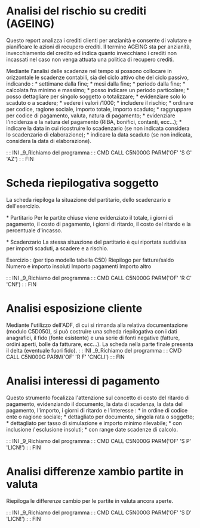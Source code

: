 # Analisi del rischio su crediti (AGEING)
Questo report analizza i crediti clienti per anzianità e consente di valutare e pianificare le azioni di recupero crediti.
Il termine AGEING sta per anzianità, invecchiamento del credito ed indica quanto invecchiano i crediti non incassati nel caso non venga attuata una politica di recupero crediti.

Mediante l'analisi delle scadenze nel tempo si possono collocare in orizzontale le scadenze contabili, sia del ciclo attivo che del ciclo passivo, indicando : 
 \* settimane dalla fine;
 \* mesi dalla fine;
 \* periodo dalla fine;
 \* calcolata fra minimo e massimo;
 \* posso indicare un periodo particolare;
 \* posso dettagliare per singolo soggetto o totalizzare;
 \* evidenziare solo lo scaduto o a scadere;
 \* vedere i valori /1000;
 \* includere il rischio;
 \* ordinare per codice, ragione sociale, importo totale, importo scaduto;
 \* raggruppare per codice di pagamento, valuta, natura di pagamento;
 \* evidenziare l'incidenza e la natura del pagamento (RIBA, bonifici, contanti, ecc...);
 \* indicare la data in cui ricostruire lo scadenzario (se non indicata considera lo scadenzario di elaborazione);
 \* indicare la data scaduto (se non indicata, considera la data di elaborazione).

 :  : INI _9_Richiamo del programma
 :  : CMD CALL C5N000G PARM('OF' 'S G' 'AZ')
 :  : FIN

# Scheda riepilogativa soggetto
La scheda riepiloga la situazione del partitario, dello scadenzario e dell'esercizio.

 \* Partitario
Per le partite chiuse viene evidenziato il totale, i giorni di pagamento, il costo di pagamento, i giorni di ritardo, il costo del ritardo e la percentuale d'incasso.

 \* Scadenzario
La stessa situazione del partitario è qui riportata suddivisa per importi scaduti, a scadere e a rischio.

Esercizio : 
(per tipo modello tabella C5D)
Riepilogo per fatture/saldo
Numero e importo insoluti
Importo pagamenti
Importo altro

 :  : INI _9_Richiamo del programma
 :  : CMD CALL C5N000G PARM('OF' 'R C' 'CN!')
 :  : FIN

# Analisi esposizione cliente
Mediante l'utilizzo dell'ADF, di cui si rimanda alla relativa documentazione (modulo C5D050), si può costruire una scheda riepilogativa con i dati anagrafici, il fido (fonte esistente) e una serie di fonti negative (fatture, ordini aperti, bolle da fatturare, ecc...).
La scheda nella parte finale presenta il delta (eventuale fuori fido).
 :  : INI _9_Richiamo del programma
 :  : CMD CALL C5N000G PARM('OF' 'R F' 'CNCLI')
 :  : FIN

# Analisi interessi di pagamento
Questo strumento focalizza l'attenzione sul concetto di costo del ritardo di pagamento, evidenziando il documento, la data di scadenza, la data del pagamento, l'importo, i giorni di ritardo e l'interesse : 
 \* in ordine di codice ente o ragione sociale;
 \* dettagliato per documento, singola rata o soggetto;
 \* dettagliato per tasso di simulazione e importo minimo rilevabile;
 \* con inclusione / esclusione insoluti;
 \* con range date scadenze di calcolo.

 :  : INI _9_Richiamo del programma
 :  : CMD CALL C5N000G PARM('OF' 'S P' 'LICN!')
 :  : FIN

# Analisi differenze xambio partite in valuta
Riepiloga le differenze cambio per le partite in valuta ancora aperte.

 :  : INI _9_Richiamo del programma
 :  : CMD CALL C5N000G PARM('OF' 'S D' 'LICN!')
 :  : FIN
